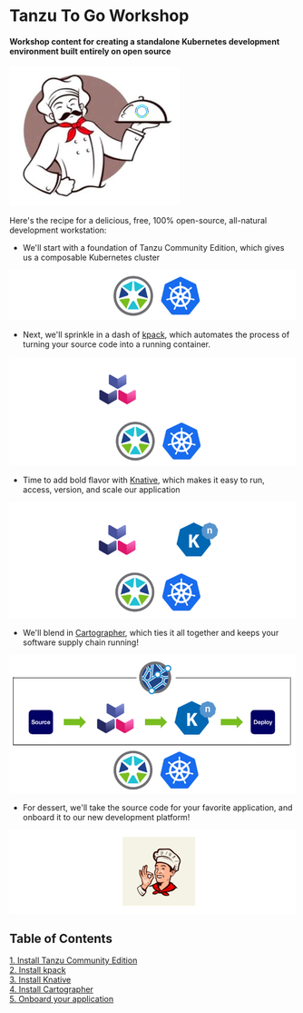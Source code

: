 # Tanzu To Go Workshop

#### Workshop content for creating a standalone Kubernetes development environment built entirely on open source

![img.png](images/togo.png)

Here's the recipe for a delicious, free, 100% open-source, all-natural development workstation:

* We'll start with a foundation of Tanzu Community Edition, which gives us a composable Kubernetes cluster

![img.png](images/step-tce.png)

* Next, we'll sprinkle in a dash of [kpack](https://buildpacks.io/docs/tools/kpack/), which automates the process of turning your source code into a running container.

![img.png](images/step-kpack.png)

* Time to add bold flavor with [Knative](https://knative.dev), which makes it easy to run, access, version, and scale our application

![img.png](images/step-knative.png)

* We'll blend in [Cartographer](https://cartographer.sh/), which ties it all together and keeps your software supply chain running!

![img.png](images/step-cartographer.png)

* For dessert, we'll take the source code for your favorite application, and onboard it to our new development platform!

![img.png](images/dessert.png)

## Table of Contents

[1. Install Tanzu Community Edition](1-tce.md)<br>
[2. Install kpack](2-kpack.md)<br>
[3. Install Knative](3-knative.md)<br>
[4. Install Cartographer](4-cartographer.md)<br>
[5. Onboard your application](5-application.md)
